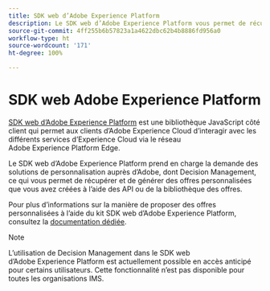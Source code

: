 ```yaml
---
title: SDK web d’Adobe Experience Platform
description: Le SDK web d’Adobe Experience Platform vous permet de récupérer et de générer des offres personnalisées que vous avez créées à l’aide des API ou de la bibliothèque des offres.
source-git-commit: 4ff255b6b57823a1a4622dbc62b4b8886fd956a0
workflow-type: ht
source-wordcount: '171'
ht-degree: 100%

---
```


# SDK web Adobe Experience Platform

[SDK web d’Adobe Experience Platform](https://experienceleague.adobe.com/docs/experience-platform/edge/home.html?lang=fr#video-overview) est une bibliothèque JavaScript côté client qui permet aux clients d’Adobe Experience Cloud d’interagir avec les différents services d’Experience Cloud via le réseau Adobe Experience Platform Edge.

Le SDK web d’Adobe Experience Platform prend en charge la demande des solutions de personnalisation auprès d’Adobe, dont Decision Management, ce qui vous permet de récupérer et de générer des offres personnalisées que vous avez créées à l’aide des API ou de la bibliothèque des offres.

Pour plus d’informations sur la manière de proposer des offres personnalisées à l’aide du kit SDK web d’Adobe Experience Platform, consultez la [documentation dédiée](https://experienceleague.adobe.com/docs/experience-platform/edge/personalization/offer-decisioning/offer-decisioning-overview.html?lang=fr#enabling-offer-decisioning).

>[!NOTE]
>
>L’utilisation de Decision Management dans le SDK web d’Adobe Experience Platform est actuellement possible en accès anticipé pour certains utilisateurs. Cette fonctionnalité n’est pas disponible pour toutes les organisations IMS.
